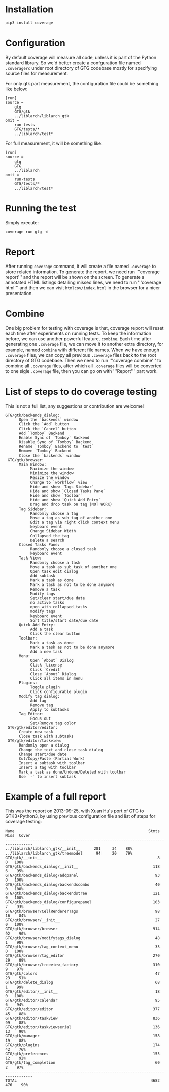 # Installation

    pip3 install coverage

# Configuration

By default coverage will measure all code, unless it is part of the Python standard library. So we'd better create a confguration file named `.coveragerc` under root directory of GTG codebase mostly for specifying source files for measurement.

For only gtk part measurement, the configuration file could be something like below:

```
[run]
source =
    gtg
    GTG/gtk
    ../liblarch/liblarch_gtk
omit =
    run-tests
    GTG/tests/*
    ../liblarch/test*
```

For full measurement, it will be something like:

```
[run]
source =
    gtg
    GTG
    ../liblarch
omit =
    run-tests
    GTG/tests/*
    ../liblarch/test*
```

# Running the test

Simply execute:

    coverage run gtg -d

# Report

After running `coverage` command, it will create a file named `.coverage` to store related information. To generate the report, we need run '''coverage report''' and the report will be shown on the screen. To generate a annotated HTML listings detailing missed lines, we need to run '''coverage html''' and then we can visit `htmlcov/index.html` in the browser for a nicer presentation.

# Combine

One big problem for testing with coverage is that, coverage report will reset each time after experiments on running tests. To keep the information before, we can use another powerful feature, `combine`. Each time after generating one `.coverage` file, we can move it to another extra directory, for example, named `combine` with different file names.
When we have enough `.coverage` files, we can copy all previous `.coverage` files back to the root directory of GTG codebase. Then we need to run '''coverage combine''' to combine all `.coverage` files, after which all `.coverage` files will be converted to one sigle `.coverage` file, then you can go on with '''Report''' part work.

# List of steps to do coverage testing

This is not a full list, any suggestions or contribution are welcome!

    GTG/gtk/backends_dialog:
          Open the `backends` window
          Click the `Add` button
          Click the `Cancel` button
          Add `Tomboy` Backend
          Enable Sync of `Tomboy` Backend
          Disable Sync of `Tomboy` Backend
          Rename `Tomboy` Backend to `test`
          Remove `Tomboy` Backend
          Close the `backends` window
     GTG/﻿gtk/browser:
          Main Window:
               Maximize the window
               Minimize the window
               Resize the window
               Change to `workflow` view
               Hide and show `Tags Sidebar`
               Hide and show `Closed Tasks Pane`
               Hide and show `Toolbar`
               Hide and show `Quick Add Entry`
               Drag and drop task on tag (NOT WORK)
          Tag Sidebar:
               Randomly choose a tag
               Move a tag as sub tag of another one
               Edit a tag via right click context menu
               keyboard event
               Change Sidebar Width
               Collapsed the tag
               Delete a search
          Closed Tasks Pane:
               Randomly choose a closed task
               keyboard event
          Task View:
               Randomly choose a task
               Move a task as sub task of another one
               Open task edit dialog
               Add subtask
               Mark a task as done
               Mark a task as not to be done anymore
               Remove a task
               Modify tags
               Set/clear start/due date
               no active tasks
               open with collapsed_tasks
               modify tags
               keyboard event
               Sort title/start date/due date
          Quick Add Entry:
               Add a task
               Click the clear button
          Toolbar:
               Mark a task as done
               Mark a task as not to be done anymore
               Add a new task
          Menu:
               Open `About` Dialog
               Click `License`
               Click `Credit`
               Close `About` Dialog
               Click all items in menu
          Plugins:
               Toggle plugin
               Click configurable plugin
          Modify tag dialog:
               Add tag
               Remove tag
               Apply to subtasks
          Tag Editor:
               Focus out
               Set/Remove tag color
     GTG/gtk/editor/editor:
          Create new task
          Close task with subtasks
     GTG/gtk/editor/taskview:
          Randomly open a dialog
          Change the text and close task dialog
          Change start/due date
          Cut/Copy/Paste (Partial Work)
          Insert a subtask with toolbar
          Insert a tag with toolbar
          Mark a task as done/Undone/Deleted with toolbar
          Use `-` to insert subtask


# Example of a full report

This was the report on 2013-09-25, with Xuan Hu's port of GTG to GTK3+Python3, by using previous configuration file and list of steps for coverage testing:

```
Name                                                           Stmts   Miss  Cover
----------------------------------------------------------------------------------
../liblarch/liblarch_gtk/__init__      281     34    88%
../liblarch/liblarch_gtk/treemodel      94     20    79%
GTG/gtk/__init__                                                   8      0   100%
GTG/gtk/backends_dialog/__init__                                 118      6    95%
GTG/gtk/backends_dialog/addpanel                                  93      0   100%
GTG/gtk/backends_dialog/backendscombo                             40      0   100%
GTG/gtk/backends_dialog/backendstree                             121      0   100%
GTG/gtk/backends_dialog/configurepanel                           103      7    93%
GTG/gtk/browser/CellRendererTags                                  98     16    84%
GTG/gtk/browser/__init__                                          27      0   100%
GTG/gtk/browser/browser                                          914     92    90%
GTG/gtk/browser/modifytags_dialog                                 48      1    98%
GTG/gtk/browser/tag_context_menu                                  33      0   100%
GTG/gtk/browser/tag_editor                                       270     29    89%
GTG/gtk/browser/treeview_factory                                 310      9    97%
GTG/gtk/colors                                                    47     23    51%
GTG/gtk/delete_dialog                                             68      1    99%
GTG/gtk/editor/__init__                                           18      0   100%
GTG/gtk/editor/calendar                                           95      6    94%
GTG/gtk/editor/editor                                            377     45    88%
GTG/gtk/editor/taskview                                          836     99    88%
GTG/gtk/editor/taskviewserial                                    136     13    90%
GTG/gtk/manager                                                  158     19    88%
GTG/gtk/plugins                                                  174     42    76%
GTG/gtk/preferences                                              155     12    92%
GTG/gtk/tag_completion                                            60      2    97%
----------------------------------------------------------------------------------
TOTAL                                                           4682    476    90%
```
